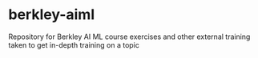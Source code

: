 # berkley-aiml
Repository for Berkley AI ML course exercises and other external training taken to get in-depth training on a topic

